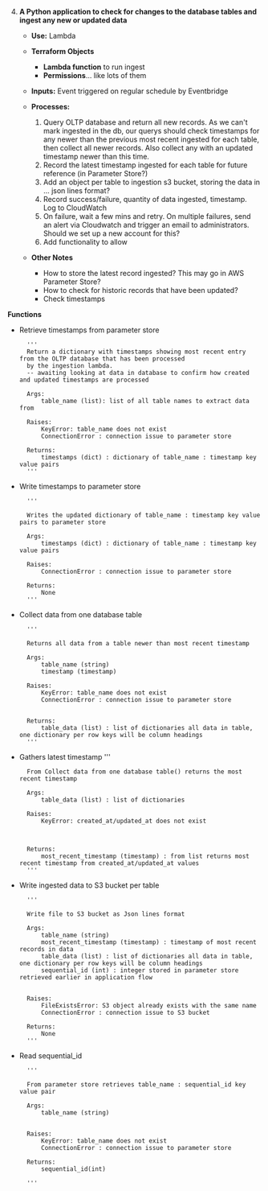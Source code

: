 4. **A Python application to check for changes to the database tables and ingest any new or updated data**

   - **Use:** Lambda
   - **Terraform Objects**

     - **Lambda function** to run ingest
     - **Permissions**... like lots of them

   - **Inputs:** Event triggered on regular schedule by Eventbridge
   - **Processes:**
     1. Query OLTP database and return all new records. As we can't mark ingested in the db, our querys should check timestamps for any newer than the previous most recent ingested for each table, then collect all newer records. Also collect any with an updated timestamp newer than this time.
     2. Record the latest timestamp ingested for each table for future reference (in Parameter Store?)
     3. Add an object per table to ingestion s3 bucket, storing the data in ... json lines format?
     4. Record success/failure, quantity of data ingested, timestamp. Log to CloudWatch
     5. On failure, wait a few mins and retry. On multiple failures, send an alert via Cloudwatch and trigger an email to administrators. Should we set up a new account for this?
     6. Add functionality to allow 
   - **Other Notes**
     - How to store the latest record ingested? This may go in AWS Parameter Store?
     - How to check for historic records that have been updated?
     - Check timestamps


**Functions**
- Retrieve timestamps from parameter store

        '''
        Return a dictionary with timestamps showing most recent entry from the OLTP database that has been processed
        by the ingestion lambda.
        -- awaiting looking at data in database to confirm how created and updated timestamps are processed

        Args:
            table_name (list): list of all table names to extract data from

        Raises:
            KeyError: table_name does not exist
            ConnectionError : connection issue to parameter store

        Returns:
            timestamps (dict) : dictionary of table_name : timestamp key value pairs
        '''

- Write timestamps to parameter store

        '''

        Writes the updated dictionary of table_name : timestamp key value pairs to parameter store

        Args:
            timestamps (dict) : dictionary of table_name : timestamp key value pairs

        Raises:
            ConnectionError : connection issue to parameter store

        Returns:
            None
        '''

- Collect data from one database table

        '''

        Returns all data from a table newer than most recent timestamp

        Args:
            table_name (string)
            timestamp (timestamp)

        Raises:
            KeyError: table_name does not exist
            ConnectionError : connection issue to parameter store


        Returns:
            table_data (list) : list of dictionaries all data in table, one dictionary per row keys will be column headings
        '''


- Gathers latest timestamp
        '''

        From Collect data from one database table() returns the most recent timestamp

        Args:
            table_data (list) : list of dictionaries

        Raises:
            KeyError: created_at/updated_at does not exist
           


        Returns:
            most_recent_timestamp (timestamp) : from list returns most recent timestamp from created_at/updated_at values
        '''


- Write ingested data to S3 bucket per table

        '''

        Write file to S3 bucket as Json lines format

        Args:
            table_name (string)
            most_recent_timestamp (timestamp) : timestamp of most recent records in data
            table_data (list) : list of dictionaries all data in table, one dictionary per row keys will be column headings
            sequential_id (int) : integer stored in parameter store retrieved earlier in application flow
            

        Raises:
            FileExistsError: S3 object already exists with the same name
            ConnectionError : connection issue to S3 bucket

        Returns:
            None
        '''

- Read sequential_id

        '''

        From parameter store retrieves table_name : sequential_id key value pair

        Args:
            table_name (string)
            

        Raises:
            KeyError: table_name does not exist
            ConnectionError : connection issue to parameter store

        Returns:
            sequential_id(int)

        '''